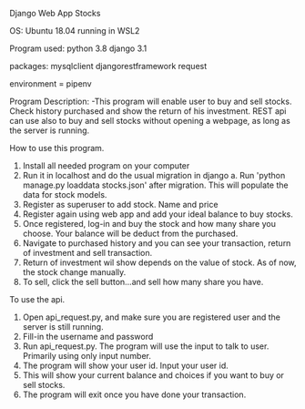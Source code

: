 Django Web App Stocks

OS:
    Ubuntu 18.04 running in WSL2

Program used:
    python 3.8
    django 3.1

packages:
    mysqlclient
    djangorestframework
    request

environment = pipenv

Program Description:
    -This program will enable user to buy and sell stocks. Check history purchased
and show the return of his investment. REST api can use also to buy and sell stocks without opening
a webpage, as long as the server is running.

How to use this program.

 
1. Install all needed program on your computer
2. Run it in localhost and do the usual migration in django
    a. Run 'python manage.py loaddata stocks.json' after migration. This will populate the data for stock models.
3. Register as superuser to add stock. Name and price
4. Register again using web app and add your ideal balance to buy stocks.
5. Once registered, log-in and buy the stock and how many share you choose. Your balance will be deduct
from the purchased.
6. Navigate to purchased history and you can see your transaction, return of investment and sell transaction.
7. Return of investment wil show depends on the value of stock. As of now, the stock change manually.
8. To sell, click the sell button...and sell how many share you have.

To use the api.
1. Open api_request.py, and make sure you are registered user and the server is still running.
2. Fill-in the username and password
3. Run api_request.py. The program will use the input to talk to user. Primarily using only input number.
4. The program will show your user id. Input your user id.
5. This will show your current balance and choices if you want to buy or sell stocks.
6. The program will exit once you have done your transaction.

